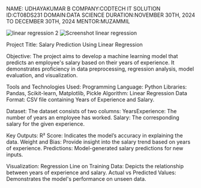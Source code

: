 NAME: UDHAYAKUMAR B
COMPANY:CODTECH IT SOLUTION
ID:CT08DS231
DOMAIN:DATA SCIENCE
DURATION:NOVEMBER 30TH, 2024 TO DECEMBER 30TH, 2024
MENTOR:MUZAMMIL

![linear regression 2](https://github.com/user-attachments/assets/b2071bf9-e1d4-4712-8947-61cd76b09b99)
![Screenshot linear regression](https://github.com/user-attachments/assets/6909cc59-1e85-4128-b5dd-247ecdc692d0)

Project Title: Salary Prediction Using Linear Regression

Objective:
The project aims to develop a machine learning model that predicts an employee's salary based on their years of experience.
It demonstrates proficiency in data preprocessing, regression analysis, model evaluation, and visualization.

Tools and Technologies Used:
Programming Language: Python
Libraries: Pandas, Scikit-learn, Matplotlib, Pickle
Algorithm: Linear Regression
Data Format: CSV file containing Years of Experience and Salary.


Dataset:
The dataset consists of two columns:
YearsExperience: The number of years an employee has worked.
Salary: The corresponding salary for the given experience.


Key Outputs:
R² Score: Indicates the model’s accuracy in explaining the data.
Weight and Bias: Provide insight into the salary trend based on years of experience.
Predictions: Model-generated salary predictions for new inputs.


Visualization:
Regression Line on Training Data:
Depicts the relationship between years of experience and salary.
Actual vs Predicted Values:
Demonstrates the model's performance on unseen data.

